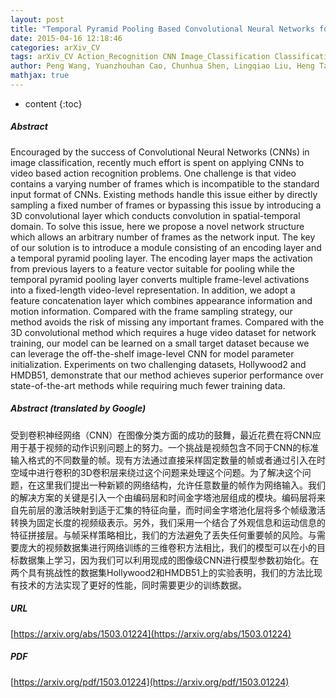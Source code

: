 ```yaml
---
layout: post
title: "Temporal Pyramid Pooling Based Convolutional Neural Networks for Action Recognition"
date: 2015-04-16 12:18:46
categories: arXiv_CV
tags: arXiv_CV Action_Recognition CNN Image_Classification Classification Recognition
author: Peng Wang, Yuanzhouhan Cao, Chunhua Shen, Lingqiao Liu, Heng Tao Shen
mathjax: true
---
```


* content
{:toc}

##### Abstract
Encouraged by the success of Convolutional Neural Networks (CNNs) in image classification, recently much effort is spent on applying CNNs to video based action recognition problems. One challenge is that video contains a varying number of frames which is incompatible to the standard input format of CNNs. Existing methods handle this issue either by directly sampling a fixed number of frames or bypassing this issue by introducing a 3D convolutional layer which conducts convolution in spatial-temporal domain. To solve this issue, here we propose a novel network structure which allows an arbitrary number of frames as the network input. The key of our solution is to introduce a module consisting of an encoding layer and a temporal pyramid pooling layer. The encoding layer maps the activation from previous layers to a feature vector suitable for pooling while the temporal pyramid pooling layer converts multiple frame-level activations into a fixed-length video-level representation. In addition, we adopt a feature concatenation layer which combines appearance information and motion information. Compared with the frame sampling strategy, our method avoids the risk of missing any important frames. Compared with the 3D convolutional method which requires a huge video dataset for network training, our model can be learned on a small target dataset because we can leverage the off-the-shelf image-level CNN for model parameter initialization. Experiments on two challenging datasets, Hollywood2 and HMDB51, demonstrate that our method achieves superior performance over state-of-the-art methods while requiring much fewer training data.

##### Abstract (translated by Google)
受到卷积神经网络（CNN）在图像分类方面的成功的鼓舞，最近花费在将CNN应用于基于视频的动作识别问题上的努力。一个挑战是视频包含不同于CNN的标准输入格式的不同数量的帧。现有方法通过直接采样固定数量的帧或者通过引入在时空域中进行卷积的3D卷积层来绕过这个问题来处理这个问题。为了解决这个问题，在这里我们提出一种新颖的网络结构，允许任意数量的帧作为网络输入。我们的解决方案的关键是引入一个由编码层和时间金字塔池层组成的模块。编码层将来自先前层的激活映射到适于汇集的特征向量，而时间金字塔池化层将多个帧级激活转换为固定长度的视频级表示。另外，我们采用一个结合了外观信息和运动信息的特征拼接层。与帧采样策略相比，我们的方法避免了丢失任何重要帧的风险。与需要庞大的视频数据集进行网络训练的三维卷积方法相比，我们的模型可以在小的目标数据集上学习，因为我们可以利用现成的图像级CNN进行模型参数初始化。在两个具有挑战性的数据集Hollywood2和HMDB51上的实验表明，我们的方法比现有技术的方法实现了更好的性能，同时需要更少的训练数据。

##### URL
[https://arxiv.org/abs/1503.01224](https://arxiv.org/abs/1503.01224)

##### PDF
[https://arxiv.org/pdf/1503.01224](https://arxiv.org/pdf/1503.01224)

